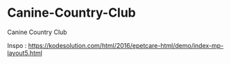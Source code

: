 # Canine-Country-Club
Canine Country Club


Inspo : https://kodesolution.com/html/2016/epetcare-html/demo/index-mp-layout5.html